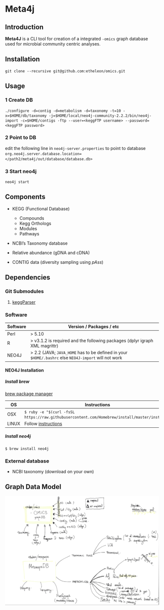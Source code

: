 Meta4j
====

## Introduction 

**Meta4J** is a CLI tool for creation of a integrated `-omics` graph database used for microbial community centric analyses.

## Installation

```
git clone --recursive git@github.com:etheleon/omics.git
```

## Usage

### 1 Create DB
```
./configure -d=contig -d=metabolism -d=taxonomy -t=10 -x=$HOME/db/taxonomy -j=$HOME/local/neo4j-community-2.2.2/bin/neo4j-import -c=$HOME/contigs -ftp --user=<keggFTP username> --password=<keggFTP password>
```


### 2 Point to DB

edit the following line in `neo4j-server.properties` to point to database `org.neo4j.server.database.location=</path2/meta4j/out/database/database.db>`

### 3 Start neo4j

```
neo4j start
```

## Components

- KEGG (Functional Database)
    * Compounds
    * Kegg Orthologs
    * Modules
    * Pathways

- NCBI’s Taxonomy database
- Relative abundance (gDNA and cDNA)
- CONTIG data (diversity sampling using *pAss*)

## Dependencies

### Git Submodules

1. [keggParser](https://github.com/etheleon/keggParser)

### Software

| Software | Version / Packages / etc                                                                             |
| ----     | ----                                                                                                 |
| Perl     | > 5.10                                                                                               |
| R        | > v3.1.2 is required and the following packages (dplyr igraph XML magrittr)                          |
| NEO4J    | > 2.2 (JAVA; `JAVA_HOME` has to be defined in your `$HOME/.bashrc` else `NEO4J-import` will not work |

#### NEO4J Installation 

##### Install brew

[brew package manager](http://brew.sh/)

| OS    | Instructions                                                                                                            |
| ---   | ---                                                                                                                     |
| OSX   | `$ ruby -e "$(curl -fsSL https://raw.githubusercontent.com/Homebrew/install/master/install)”`                             |
| LINUX | Follow [instructions](https://www.digitalocean.com/community/tutorials/how-to-install-and-use-linuxbrew-on-a-linux-vps) |

##### Install neo4j 

```
$ brew install neo4j
```

### External database

* NCBI taxonomy (download on your own)

## Graph Data Model

![workflow](./workflow.png)
